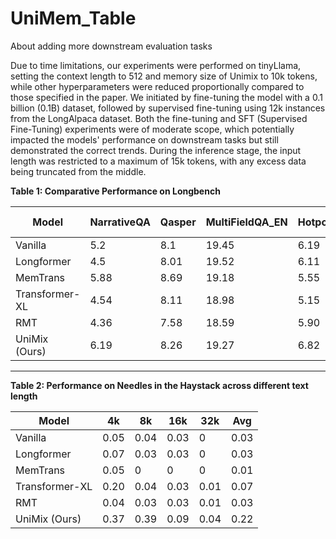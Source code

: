 # UniMem_Table

About adding more downstream evaluation tasks

Due to time limitations, our experiments were performed on tinyLlama, setting the context length to 512 and memory size of Unimix to 10k tokens, while other hyperparameters were reduced proportionally compared to those specified in the paper. We initiated by fine-tuning the model with a 0.1 billion (0.1B) dataset, followed by supervised fine-tuning using 12k instances from the LongAlpaca dataset. Both the fine-tuning and SFT (Supervised Fine-Tuning) experiments were of moderate scope, which potentially impacted the models' performance on downstream tasks but still demonstrated the correct trends. During the inference stage, the input length was restricted to a maximum of 15k tokens, with any excess data being truncated from the middle.

**Table 1: Comparative Performance on Longbench**

| Model          | NarrativeQA | Qasper | MultiFieldQA\_EN | HotpotQA | 2WikiMQA | Musique | Gov Report | QMSum | Multi News | TREC | TriviaQA | SAMSum | LCC | RepoBench-P | Avg  |
|----------------|-------------|--------|------------------|----------|----------|---------|------------|-------|------------|------|----------|--------|-----|-------------|------|
| Vanilla        | 5.2         | 8.1    | 19.45            | 6.19     | 16.6     | 3.58    | 12.47      | 19    | 10.06      | 11   | 11.9     | 0.42   | 25.34 | 32.53       | 12.99|
| Longformer     | 4.5         | 8.01   | 19.52            | 6.11     | 15.74    | 3.80    | 9.68       | 19.45 | 11.28      | 16.5 | 14.54    | 0.17   | 24.56 | 31.55       | 13.04|
| MemTrans       | 5.88        | 8.69   | 19.18            | 5.55     | 14.12    | 3.49    | 10.84      | 18.72 | 13.14      | 12   | 11.82    | 0      | 26.48 | 30.78       | 12.91|
| Transformer-XL | 4.54        | 8.11   | 18.98            | 5.15     | 14.33    | 3.23    | 13.33      | 19.60 | 13.57      | 13   | 17.79    | 0      | 24.75 | 32.38       | 13.48|
| RMT            | 4.36        | 7.58   | 18.59            | 5.90     | 13.75    | 3.78    | 11.60      | 19.54 | 11.08      | 13   | 12.33    | 0      | 28.40 | 32.02       | 13.00|
| UniMix (Ours)  | 6.19        | 8.26   | 19.27            | 6.82     | 14.45    | 3.77    | 16.00      | 20.02 | 12.09      | 20   | 12.24    | 3.01   | 28.37 | 33.65       | 14.58|

---

**Table 2: Performance on Needles in the Haystack across different text length**

| Model           | 4k   | 8k   | 16k  | 32k  | Avg  |
|-----------------|------|------|------|------|------|
| Vanilla         | 0.05 | 0.04 | 0.03 | 0    | 0.03 |
| Longformer      | 0.07 | 0.03 | 0.03 | 0    | 0.03 |
| MemTrans        | 0.05 | 0    | 0    | 0    | 0.01 |
| Transformer-XL  | 0.20 | 0.04 | 0.03 | 0.01 | 0.07 |
| RMT             | 0.04 | 0.03 | 0.03 | 0.01 | 0.03 |
| UniMix (Ours)   | 0.37 | 0.39 | 0.09 | 0.04 | 0.22 |

